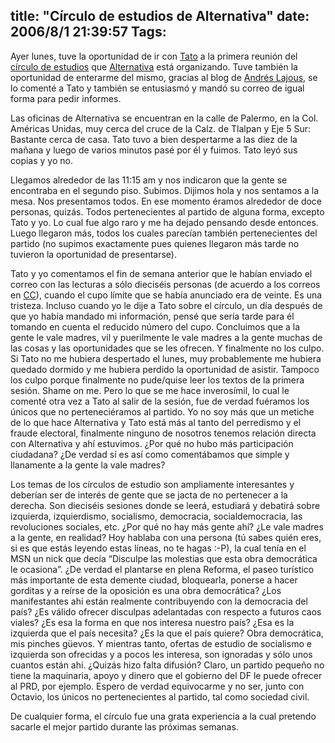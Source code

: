 title: "Círculo de estudios de Alternativa"
date: 2006/8/1 21:39:57
Tags: 
---
<p>Ayer lunes, tuve la oportunidad de ir con <a target="_blank" href="http://www.tacvbo.net">Tato</a> a la primera reunión del <a target="_blank" href="http://www.alternativadf.org.mx/j/index.php?option=com_content&amp;task=view&amp;id=308&amp;Itemid=4">círculo de estudios</a> que <a target="_blank" href="http://www.alternativa.org.mx">Alternativa</a> está organizando. Tuve también la oportunidad de enterarme del mismo, gracias al blog de <a target="_blank" href="http://andreslajous.blogs.com">Andrés Lajous</a>, se lo comenté a Tato y también se entusiasmó y mandó su correo de igual forma para pedir informes.</p>

<p>Las oficinas de Alternativa se encuentran en la calle de Palermo, en la Col. Américas Unidas, muy cerca del cruce de la Calz. de Tlalpan y Eje 5 Sur: Bastante cerca de casa. Tato tuvo a bien despertarme a las diez de la mañana y luego de varios minutos pasé por él y fuimos. Tato leyó sus copias y yo no.</p>

<p>Llegamos alrededor de las 11:15 am y nos indicaron que la gente se encontraba en el segundo piso. Subimos. Dijimos hola y nos sentamos a la mesa. Nos presentamos todos. En ese momento éramos alrededor de doce personas, quizás. Todos pertenecientes al partido de alguna forma, excepto Tato y yo. Lo cual fue algo raro y me ha dejado pensando desde entonces. Luego llegaron más, todos los cuales parecían también pertenecientes del partido (no supimos exactamente pues quienes llegaron más tarde no tuvieron la oportunidad de presentarse).</p>

<p>Tato y yo comentamos el fin de semana anterior que le habían enviado el correo con las lecturas a sólo dieciséis personas (de acuerdo a los correos en <a target="_blank" href="http://en.wikipedia.org/wiki/Carbon_copy">CC</a>), cuando el cupo límite que se había anunciado era de veinte. Es una tristeza. Incluso cuando yo le dije a Tato sobre el círculo, un día después de que yo había mandado mi información, pensé que sería tarde para él tomando en cuenta el reducido número del cupo. Concluimos que a la gente le vale madres, vil y puerilmente le vale madres a la gente muchas de las cosas y las oportunidades que se les ofrecen. Y finalmente no los culpo. Si Tato no me hubiera despertado el lunes, muy probablemente me hubiera quedado dormido y me hubiera perdido la oportunidad de asistir. Tampoco los culpo porque finalmente no pude/quise leer los textos de la primera sesión. Shame on me. Pero lo que se me hace inverosímil, lo cual le comenté otra vez a Tato al salir de la sesión, fue de verdad fuéramos los únicos que no perteneciéramos al partido. Yo no soy más que un metiche de lo que hace Alternativa y Tato está más al tanto del perredismo y el fraude electoral, finalmente ninguno de nosotros tenemos relación directa con Alternativa y ahí estuvimos. ¿Por qué no hubo más participación ciudadana? ¿De verdad sí es así como comentábamos que simple y llanamente a la gente la vale madres?</p>

<p>Los temas de los círculos de estudio son ampliamente interesantes y deberían ser de interés de gente que se jacta de no pertenecer a la derecha. Son dieciséis sesiones donde se leerá, estudiará y debatirá sobre izquierda, izquierdismo, socialismo, democracia, socialdemocracia, las revoluciones sociales, etc. ¿Por qué no hay más gente ahí? ¿Le vale madres a la gente, en realidad? Hoy hablaba con una persona (tú sabes quién eres, si es que estás leyendo estas líneas, no te hagas :-P), la cual tenía en el MSN un nick que decía &#8220;Disculpe las molestias que esta obra democrática le ocasiona&#8221;. ¿De verdad el plantarse en plena Reforma, el paseo turístico más importante de esta demente ciudad, bloquearla, ponerse a hacer gorditas y a reírse de la oposición es una obra democrática? ¿Los manifestantes ahí están realmente contribuyendo con la democracia del país? ¿Es válido ofrecer disculpas adelantadas con respecto a futuros caos viales? ¿Es esa la forma en que nos interesa nuestro país? ¿Esa es la izquierda que el país necesita? ¿Es la que el país quiere? Obra democrática, mis pinches güevos. Y mientras tanto, ofertas de estudio de socialismo e izquierda son ofrecidas y a pocos les interesa, son ignoradas y sólo unos cuantos están ahí. ¿Quizás hizo falta difusión? Claro, un partido pequeño no tiene la maquinaria, apoyo y dinero que el gobierno del DF le puede ofrecer al PRD, por ejemplo. Espero de verdad equivocarme y no ser, junto con Octavio, los únicos no pertenecientes al partido, tal como sociedad civil.</p>

<p>De cualquier forma, el círculo fue una grata experiencia a la cual pretendo sacarle el mejor partido durante las próximas semanas.</p>
